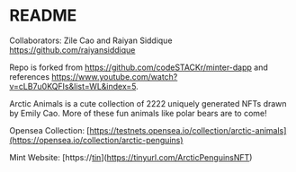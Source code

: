 # README

Collaborators: Zile Cao and Raiyan Siddique https://github.com/raiyansiddique

Repo is forked from https://github.com/codeSTACKr/minter-dapp and references https://www.youtube.com/watch?v=cLB7u0KQFIs&list=WL&index=5.

Arctic Animals is a cute collection of 2222 uniquely generated NFTs drawn by Emily Cao. More of these fun animals like polar bears are to come! 

Opensea Collection: [https://testnets.opensea.io/collection/arctic-animals](https://opensea.io/collection/arctic-penguins)

Mint Website: [https://[tin](https://tinyurl.com/ArcticPenguinsNFT)](https://tinyurl.com/ArcticPenguinsNFT)
